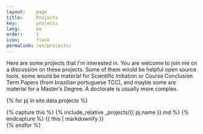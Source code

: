 ```yaml
---
layout:    page
title:     Projects
key:       projects
lang:      en
order:     2
icon:      flask
permalink: /en/projects/
---
```

Here are some projects that I'm interested in.
You are welcome to join me on a discussion on these projects.
Some of them would be helpful open source tools,
some would be material for Scientific Initiation or Course Conclusion Term
Papers (from brazilian portuguese TCC),
and maybe some are material for a Master's Degree.
A doctorate is usually more complex.

{% for pj in site.data.projects %}
<div id="{{ pj.name }}" class="project">
{% capture this %} {% include_relative _projects/{{ pj.name }}.md %} {% endcapture %}
{{ this | markdownify }}
</div>
{% endfor %}
